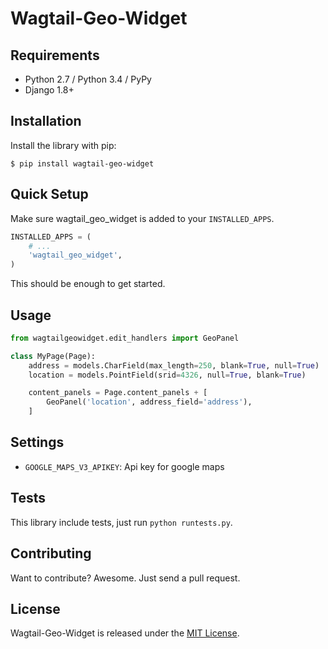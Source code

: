 # Wagtail-Geo-Widget




## Requirements

- Python 2.7 / Python 3.4 / PyPy
- Django 1.8+


## Installation

Install the library with pip:

```
$ pip install wagtail-geo-widget
```


## Quick Setup

Make sure wagtail_geo_widget is added to your `INSTALLED_APPS`.

```python
INSTALLED_APPS = (
    # ...
    'wagtail_geo_widget',
)

```


This should be enough to get started.


## Usage


```python
from wagtailgeowidget.edit_handlers import GeoPanel

class MyPage(Page):
    address = models.CharField(max_length=250, blank=True, null=True)
    location = models.PointField(srid=4326, null=True, blank=True)

    content_panels = Page.content_panels + [
        GeoPanel('location', address_field='address'),
    ]
```


## Settings

- `GOOGLE_MAPS_V3_APIKEY`: Api key for google maps


## Tests

This library include tests, just run `python runtests.py`.


## Contributing

Want to contribute? Awesome. Just send a pull request.


## License

Wagtail-Geo-Widget is released under the [MIT License](http://www.opensource.org/licenses/MIT).

